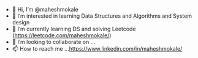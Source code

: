 - 👋 Hi, I’m @maheshmokale
- 👀 I’m interested in learning Data Structures and Algorithms and System design
- 🌱 I’m currently learning DS and solving Leetcode (https://leetcode.com/maheshmokale/)
- 💞️ I’m looking to collaborate on ...
- 📫 How to reach me ...https://www.linkedin.com/in/maheshmokale/

<!---
maheshmokale/maheshmokale is a ✨ special ✨ repository because its `README.md` (this file) appears on your GitHub profile.
You can click the Preview link to take a look at your changes.
--->
